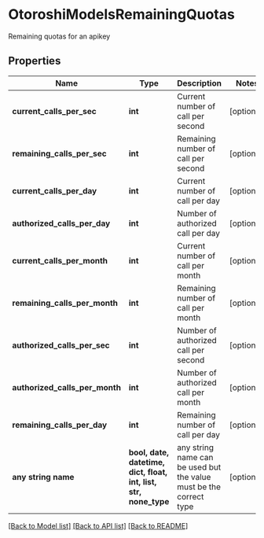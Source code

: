 # OtoroshiModelsRemainingQuotas

Remaining quotas for an apikey

## Properties
Name | Type | Description | Notes
------------ | ------------- | ------------- | -------------
**current_calls_per_sec** | **int** | Current number of call per second | [optional] 
**remaining_calls_per_sec** | **int** | Remaining number of call per second | [optional] 
**current_calls_per_day** | **int** | Current number of call per day | [optional] 
**authorized_calls_per_day** | **int** | Number of authorized call per day | [optional] 
**current_calls_per_month** | **int** | Current number of call per month | [optional] 
**remaining_calls_per_month** | **int** | Remaining number of call per month | [optional] 
**authorized_calls_per_sec** | **int** | Number of authorized call per second | [optional] 
**authorized_calls_per_month** | **int** | Number of authorized call per month | [optional] 
**remaining_calls_per_day** | **int** | Remaining number of call per day | [optional] 
**any string name** | **bool, date, datetime, dict, float, int, list, str, none_type** | any string name can be used but the value must be the correct type | [optional]

[[Back to Model list]](../README.md#documentation-for-models) [[Back to API list]](../README.md#documentation-for-api-endpoints) [[Back to README]](../README.md)


